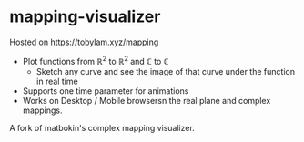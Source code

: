 # mapping-visualizer
Hosted on https://tobylam.xyz/mapping

- Plot functions from $\mathbb{R}^2$ to $\mathbb{R}^2$ and $\mathbb{C}$ to $\mathbb{C}$
    - Sketch any curve and see the image of that curve under the function in real time
- Supports one time parameter for animations
- Works on Desktop / Mobile browsersn the real plane and complex mappings.

A fork of matbokin's complex mapping visualizer.

